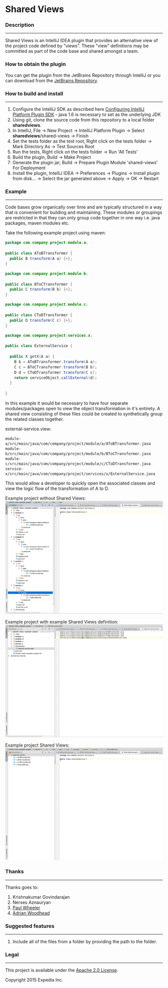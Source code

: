 # Shared Views

### Description
---------------

Shared Views is an IntelliJ IDEA plugin that provides an alternative view of the project code defined by "views". These "view" definitions may be committed as part
of the code base and shared amongst a team. 

### How to obtain the plugin

You can get the plugin from the JetBrains Repository through IntelliJ or you can download from the [JetBrains Repository](https://plugins.jetbrains.com/idea/plugin/7911-shared-views).
 
### How to build and install
----------------------------

1. Configure the IntelliJ SDK as described here [Configuring IntelliJ Platform Plugin SDK](https://www.jetbrains.com/idea/help/configuring-intellij-platform-plugin-sdk.html) - java 1.6 is necessary to set as the underlying JDK
2. Using git, clone the source code from this repository to a local folder <b>sharedviews</b>.
3. In IntelliJ, File -> New Project -> IntelliJ Platform Plugin -> Select <b>sharedviews</b>/shared-views -> Finish
4. Set the tests folder as the test root, Right click on the tests folder -> Mark Directory As -> Test Sources Root
5. Run the tests, Right click on the tests folder -> Run 'All Tests'
6. Build the plugin, Build -> Make Project
7. Generate the plugin jar, Build -> Prepare Plugin Module 'shared-views' For Deployment
8. Install the plugin, IntelliJ IDEA -> Preferences -> Plugins -> Install plugin from disk... -> Select the jar generated above -> Apply -> OK -> Restart

### Example
-------------

Code bases grow organically over time and are typically structured in a way that is convenient for building and maintaining. These modules or groupings are restricted 
in that they can only group code together in one way i.e. java packages, maven modules etc.

Take the following example project using maven:

```java
package com.company.project.module.a;

public class AToBTransformer {
  public B transform(A a) {+};
}
```

```java
package com.company.project.module.b;

public class BToCTransformer {
  public C transform(B b) {+};
}
```

```java 
package com.company.project.module.c;

public class CToDTransformer {
  public D transform(C c) {+};
}
```

```java
package com.company.project.services.x;

public class ExternalService {

  public X getX(A a) {
    B b = AToBTransformer.transform(A a);
    C c = BToCTransformer.transform(B b);
    D d = CToDTransformer.transform(C c);
    return serviceObject.callExternal(d);
  }

}
```
  
In this example it would be necessary to have four separate modules/packages open to view the object transformation in it's entirety. A shared view consisting
of these files could be created to synthetically group the related classes together.

external-service.view:

    module-a/src/main/java/com/company/project/module/a/AToBTransformer.java
    module-b/src/main/java/com/company/project/module/b/BToCTransformer.java
    module-c/src/main/java/com/company/project/module/c/CToDTransformer.java
    service-x/src/main/java/com/company/project/services/x/ExternalService.java


This would allow a developer to quickly open the associated classes and view the logic flow of the transformation of A to D.

Example project without Shared Views:
![Example project without Shared Views](md-images/without-shared-views.png "without-shared-views.png")

Example project with example Shared Views definition:
![Example project with example Shared Views definition](md-images/example-shared-views.png "example-shared-views.png")

Example project Shared Views:
![Example project Shared Views](md-images/shared-views-view.png "shared-views-view.png")

### Thanks
----------

Thanks goes to:

1. Krishnakumar Govindarajan 
2. Nerses Aznauryan 
3. [Paul Wheeler](https://github.com/pwheel)
4. [Adrian Woodhead](https://github.com/massdosage) 

### Suggested features
----------------------

1. Include all of the files from a folder by providing the path to the folder.

### Legal
---------

This project is available under the [Apache 2.0 License](http://www.apache.org/licenses/LICENSE-2.0.html).

Copyright 2015 Expedia Inc.
